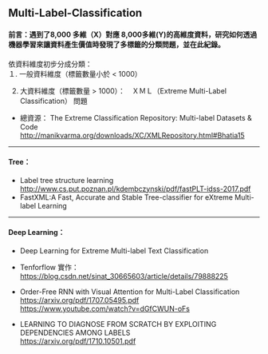 ## Multi-Label-Classification

#### 前言：遇到了8,000 多維（X）對應 8,000多維(Y)的高維度資料，研究如何透過機器學習來讓資料產生價值時發現了多標籤的分類問題，並在此紀錄。


依資料維度初步分成分類：  
１. 一般資料維度（標籤數量小於 < 1000）  


2. 大資料維度（標籤數量 > 1000）：　ＸＭＬ（Extreme Multi-Label Classification） 問題
* 總資源：
   The Extreme Classification Repository: Multi-label Datasets & Code  
   http://manikvarma.org/downloads/XC/XMLRepository.html#Bhatia15
------------------
#### Tree：

* Label tree structure learning  
  http://www.cs.put.poznan.pl/kdembczynski/pdf/fastPLT-idss-2017.pdf  
* FastXML:A Fast, Accurate and Stable Tree-classifier for eXtreme Multi-label Learning


------------------
#### Deep Learning：
* Deep Learning for Extreme Multi-label Text Classification  

* Tenforflow 實作：
  https://blog.csdn.net/sinat_30665603/article/details/79888225  
  
* Order-Free RNN with Visual Attention for Multi-Label Classification  
  https://arxiv.org/pdf/1707.05495.pdf  
  https://www.youtube.com/watch?v=dGfCWUN-oFs  
  
* LEARNING TO DIAGNOSE FROM SCRATCH BY EXPLOITING DEPENDENCIES AMONG LABELS  
  https://arxiv.org/pdf/1710.10501.pdf  




